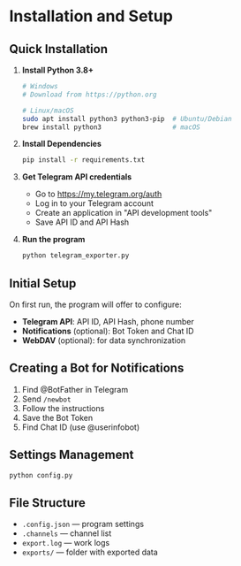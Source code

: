 # Installation and Setup

## Quick Installation

1. **Install Python 3.8+**
   ```bash
   # Windows
   # Download from https://python.org
   
   # Linux/macOS
   sudo apt install python3 python3-pip  # Ubuntu/Debian
   brew install python3                  # macOS
   ```

2. **Install Dependencies**
   ```bash
   pip install -r requirements.txt
   ```

3. **Get Telegram API credentials**
   - Go to https://my.telegram.org/auth
   - Log in to your Telegram account
   - Create an application in "API development tools"
   - Save API ID and API Hash

4. **Run the program**
   ```bash
   python telegram_exporter.py
   ```

## Initial Setup

On first run, the program will offer to configure:

- **Telegram API**: API ID, API Hash, phone number
- **Notifications** (optional): Bot Token and Chat ID
- **WebDAV** (optional): for data synchronization

## Creating a Bot for Notifications

1. Find @BotFather in Telegram
2. Send `/newbot`
3. Follow the instructions
4. Save the Bot Token
5. Find Chat ID (use @userinfobot)

## Settings Management

```bash
python config.py
```

## File Structure

- `.config.json` — program settings
- `.channels` — channel list
- `export.log` — work logs
- `exports/` — folder with exported data
